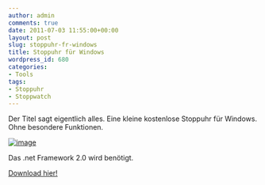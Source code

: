 ```yaml
---
author: admin
comments: true
date: 2011-07-03 11:55:00+00:00
layout: post
slug: stoppuhr-fr-windows
title: Stoppuhr für Windows
wordpress_id: 680
categories:
- Tools
tags:
- Stoppuhr
- Stoppwatch
---
```


Der Titel sagt eigentlich alles. Eine kleine kostenlose Stoppuhr für Windows. Ohne besondere Funktionen. 

[![image](https://andydunkel.net/assets/uploads/2011/07/image_thumb1.png)](https://andydunkel.net/assets/uploads/2011/07/image2.png)

Das .net Framework 2.0 wird benötigt.

[Download hier!](https://andydunkel.net/assets/wp-custom/StopWatch.zip)
